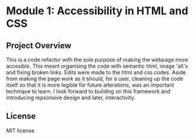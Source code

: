 # Module 1: Accessibility in HTML and CSS

## Project Overview
This is a code refactor with the sole purpose of making the webpage more accesible. This meant organising the code with semantic html, image 'alt's and fixing broken links. Edits were made to the html and css codes. Aside from making the page work as it should, for a user, cleaning up the code itself so that it is more legible for future alterations, was an important technique to learn. I look forward to building on this framework and introducing repsonsive design and later, interactivity. 

## License 
MIT license 